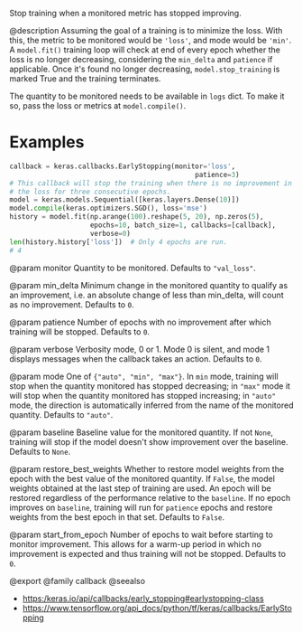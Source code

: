 Stop training when a monitored metric has stopped improving.

@description
Assuming the goal of a training is to minimize the loss. With this, the
metric to be monitored would be `'loss'`, and mode would be `'min'`. A
`model.fit()` training loop will check at end of every epoch whether
the loss is no longer decreasing, considering the `min_delta` and
`patience` if applicable. Once it's found no longer decreasing,
`model.stop_training` is marked True and the training terminates.

The quantity to be monitored needs to be available in `logs` dict.
To make it so, pass the loss or metrics at `model.compile()`.

# Examples
```python
callback = keras.callbacks.EarlyStopping(monitor='loss',
                                              patience=3)
# This callback will stop the training when there is no improvement in
# the loss for three consecutive epochs.
model = keras.models.Sequential([keras.layers.Dense(10)])
model.compile(keras.optimizers.SGD(), loss='mse')
history = model.fit(np.arange(100).reshape(5, 20), np.zeros(5),
                    epochs=10, batch_size=1, callbacks=[callback],
                    verbose=0)
len(history.history['loss'])  # Only 4 epochs are run.
# 4
```

@param monitor
Quantity to be monitored. Defaults to `"val_loss"`.

@param min_delta
Minimum change in the monitored quantity to qualify as an
improvement, i.e. an absolute change of less than min_delta, will
count as no improvement. Defaults to `0`.

@param patience
Number of epochs with no improvement after which training will
be stopped. Defaults to `0`.

@param verbose
Verbosity mode, 0 or 1. Mode 0 is silent, and mode 1 displays
messages when the callback takes an action. Defaults to `0`.

@param mode
One of `{"auto", "min", "max"}`. In `min` mode, training will stop
when the quantity monitored has stopped decreasing; in `"max"` mode
it will stop when the quantity monitored has stopped increasing; in
`"auto"` mode, the direction is automatically inferred from the name
of the monitored quantity. Defaults to `"auto"`.

@param baseline
Baseline value for the monitored quantity. If not `None`,
training will stop if the model doesn't show improvement over the
baseline. Defaults to `None`.

@param restore_best_weights
Whether to restore model weights from the epoch
with the best value of the monitored quantity. If `False`, the model
weights obtained at the last step of training are used. An epoch
will be restored regardless of the performance relative to the
`baseline`. If no epoch improves on `baseline`, training will run
for `patience` epochs and restore weights from the best epoch in
that set. Defaults to `False`.

@param start_from_epoch
Number of epochs to wait before starting to monitor
improvement. This allows for a warm-up period in which no
improvement is expected and thus training will not be stopped.
Defaults to `0`.

@export
@family callback
@seealso
+ <https:/keras.io/api/callbacks/early_stopping#earlystopping-class>
+ <https://www.tensorflow.org/api_docs/python/tf/keras/callbacks/EarlyStopping>
